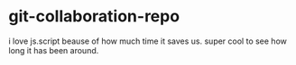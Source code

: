 # git-collaboration-repo
i love js.script beause of how much time it saves us. super cool to see how long it has been around.